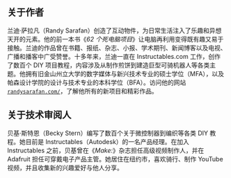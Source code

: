 ## 关于作者

兰迪·萨拉凡（Randy Sarafan）创造了互动物件，为日常生活注入了乐趣和异想天开的元素。他的前一本书《*62 个死电脑项目*》让电脑再利用变得既有趣又易于接触。兰迪的作品曾在书籍、报纸、杂志、小报、学术期刊、新闻博客以及电视、广播和播客中广受赞誉。十多年来，兰迪一直在 Instructables.com 工作，创作了数百个 DIY 项目教程，内容涉及从制作煎饼到建造巨型可骑机器人等各类主题。他拥有旧金山州立大学的数字媒体与新兴技术专业的硕士学位（MFA），以及帕森设计学院的设计与技术专业的本科学位（BFA）。访问他的网站[`randysarafan.com/`](http://randysarafan.com/)，了解他所有的新项目和精彩作品。

## 关于技术审阅人

贝基·斯特恩（Becky Stern）编写了数百个关于微控制器到编织等各类 DIY 教程。她目前是 Instructables（Autodesk）的一名产品经理。在加入 Instructables 之前，贝基曾在《*Make:*》杂志担任高级视频制作人，并在 Adafruit 担任可穿戴电子产品主管。她居住在纽约市，喜欢骑行、制作 YouTube 视频，并且收集新的兴趣爱好与他人分享。
